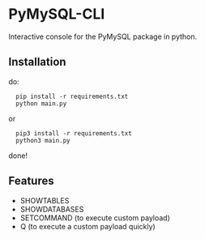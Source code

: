 
# PyMySQL-CLI

Interactive console for the PyMySQL package in python.



## Installation

do:

```
  pip install -r requirements.txt
  python main.py
```

or

```
  pip3 install -r requirements.txt
  python3 main.py
```

done!




## Features

- SHOWTABLES
- SHOWDATABASES
- SETCOMMAND (to execute custom payload)
- Q <COMMAND> (to execute a custom payload quickly)

